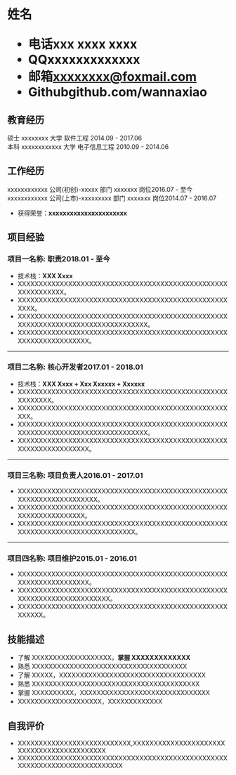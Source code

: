 <h1>
  <span>姓名</span>
  <ul>
    <li><span>电话</span>xxx xxxx xxxx</li>
    <li><span>QQ</span>xxxxxxxxxxxxx</li>
    <li><span>邮箱</span><a href="mailto:xxxxxxxx@foxmail.com">xxxxxxxx@foxmail.com</a></li>
    <li><span>Github</span><a>github.com/wannaxiao</a></li>
  </ul>
</h1>

## 教育经历

硕士 xxxxxxxx 大学 软件工程 <span class="right">2014.09 - 2017.06</span><br>
本科 xxxxxxxxxxxx 大学 电子信息工程 <span class="right">2010.09 - 2014.06</span>

## 工作经历

xxxxxxxxxxxx 公司(初创)-xxxxx 部门 xxxxxxx 岗位<span class="right">2016.07 - 至今</span><br>
xxxxxxxxxxxx 公司(上市)-xxxxxxxxx 部门 xxxxxxx 岗位<span class="right">2014.07 - 2016.07</span>

- 获得荣誉：**xxxxxxxxxxxxxxxxxxxxxx**

## 项目经验

### 项目一名称<span class="role">:&nbsp;职责</span><span class="right">2018.01 - 至今</span>

- 技术栈：**XXX Xxxx**
- XXXXXXXXXXXXXXXXXXXXXXXXXXXXXXXXXXXXXXXXXXXXXXXXXXXXXXXXXXXXX。
- XXXXXXXXXXXXXXXXXXXXXXXXXXXXXXXXXXXXXXXXXXXXXXXXXXXXXX。
- XXXXXXXXXXXXXXXXXXXXXXXXXXXXXXXXXXXXXXXXXXXXXXXXXXXXXXXXXXXXXXXXXXXXXXXXXXXXXXXXX。
- XXXXXXXXXXXXXXXXXXXXXXXXXXXXXXXXXXXXXXXXXXXXXXXXXXXXXXXXXXXXXXXXXXX。

---

### 项目二名称<span class="role">:&nbsp;核心开发者</span><span class="right">2017.01 - 2018.01</span>

- 技术栈：**XXX Xxxx + Xxx Xxxxxx + Xxxxxx**
- XXXXXXXXXXXXXXXXXXXXXXXXXXXXXXXXXXXXXXXXXXXXXXXXXXXXXXXXXX。
- XXXXXXXXXXXXXXXXXXXXXXXXXXXXXXXXXXXXXXXXXXXXXXXXXXXXX。
- XXXXXXXXXXXXXXXXXXXXXXXXXXXXXXXXXXXXXXXXXXXXXXXXXXXXXXXXXXXXXXXXXXXXXXXXXXXXXXXXX。
- XXXXXXXXXXXXXXXXXXXXXXXXXXXXXXXXXXXXXXXXXXXXXXXXXXXXXXXXXXXXXXXXXXX。

---

### 项目三名称<span class="role">:&nbsp;项目负责人</span><span class="right">2016.01 - 2017.01</span>

- XXXXXXXXXXXXXXXXXXXXXXXXXXXXXXXXXXXXXXXXXXXXXXXXXXXXXXXXXXXXXXXXXXXXX。
- XXXXXXXXXXXXXXXXXXXXXXXXXXXXXXXXXXXXXXXXXXXXXXXXXXXXXXXXXXXXXXXXXX。
- XXXXXXXXXXXXXXXXXXXXXXXXXXXXXXXXXXXXXXXXXXXXXXXXXXXXXXXXXXXXXXXXXXXXXXXXXXXXXX。

---

### 项目四名称<span class="role">:&nbsp;项目维护</span><span class="right">2015.01 - 2016.01</span>

- XXXXXXXXXXXXXXXXXXXXXXXXXXXXXXXXXXXXXXXXXXXXXXXXXXXXXXXXXXXXXXXXXXX。
- XXXXXXXXXXXXXXXXXXXXXXXXXXXXXXXXXXXXXXXXXXXXXXXXXXXXXXXXXXXXXXXXXXXXXXXX。
- XXXXXXXXXXXXXXXXXXXXXXXXXXXXXXXXXXXXXXXXXXXXXXXXXXXXXXXX。

## 技能描述

- 了解 XXXXXXXXXXXXXXXXXXX，**掌握 XXXXXXXXXXXXX**
- 熟悉 XXXXXXXXXXXXXXXXXXXXXXXXXXXXXXXXXXXXX
- 了解 XXXXX，XXXXXXXXXXXXXXXXXXXXXXXXXXXXXXXXXXX
- 熟悉 XXXXXXXXXXXXXXXXXXXXXXXXXXXXXXXXXXXXXXXX
- 掌握 XXXXXXXXXX，XXXXXXXXXXXXXXXXXXXXXXXXXXXXXXX
- XXXXXXXXXXXXXXXXXXXX，XXXXXXXXXXXXX

## 自我评价

- XXXXXXXXXXXXXXXXXXXXXXXXXXX,XXXXXXXXXXXXXXXXXXXXXXXXXXXXXXXXXXXXXXXXXXX
- XXXXXXXXXXXXXXXXXXXXXXXXXXXXXXXXXXXXXXXXXXXXXXXXXXXXXXXXXXXXXXXXXXXXXXXXXXX
